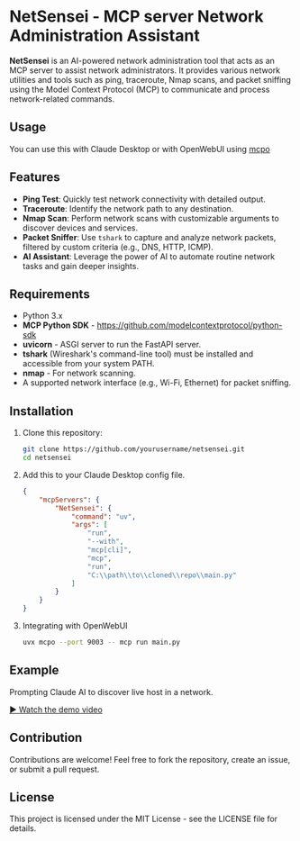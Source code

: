 # **NetSensei** - MCP server Network Administration Assistant

**NetSensei** is an AI-powered network administration tool that acts as an MCP server to assist network administrators. It provides various network utilities and tools such as ping, traceroute, Nmap scans, and packet sniffing using the Model Context Protocol (MCP) to communicate and process network-related commands.

## Usage
You can use this with Claude Desktop or with OpenWebUI using [mcpo](https://docs.openwebui.com/openapi-servers/mcp/)


## Features

- **Ping Test**: Quickly test network connectivity with detailed output.
- **Traceroute**: Identify the network path to any destination.
- **Nmap Scan**: Perform network scans with customizable arguments to discover devices and services.
- **Packet Sniffer**: Use `tshark` to capture and analyze network packets, filtered by custom criteria (e.g., DNS, HTTP, ICMP).
- **AI Assistant**: Leverage the power of AI to automate routine network tasks and gain deeper insights.

## Requirements
- Python 3.x
- **MCP Python SDK** - https://github.com/modelcontextprotocol/python-sdk
- **uvicorn** - ASGI server to run the FastAPI server.
- **tshark** (Wireshark's command-line tool) must be installed and accessible from your system PATH.
- **nmap** - For network scanning.
- A supported network interface (e.g., Wi-Fi, Ethernet) for packet sniffing.

## Installation

1. Clone this repository:
   ```bash
   git clone https://github.com/yourusername/netsensei.git
   cd netsensei

2. Add this to your Claude Desktop config file.
    ```json
    {
        "mcpServers": {
            "NetSensei": {
                "command": "uv",
                "args": [
                    "run",
                    "--with",
                    "mcp[cli]",
                    "mcp",
                    "run",
                    "C:\\path\\to\\cloned\\repo\\main.py"
                ]
            }
        }
    }
    ```

3. Integrating with OpenWebUI
    ```bash
    uvx mcpo --port 9003 -- mcp run main.py    
    ```

## Example
Prompting Claude AI to discover live host in a network.

[▶️ Watch the demo video](https://youtu.be/DKDpxesDaO8)

## Contribution
Contributions are welcome! Feel free to fork the repository, create an issue, or submit a pull request.

## License
This project is licensed under the MIT License - see the LICENSE file for details.

